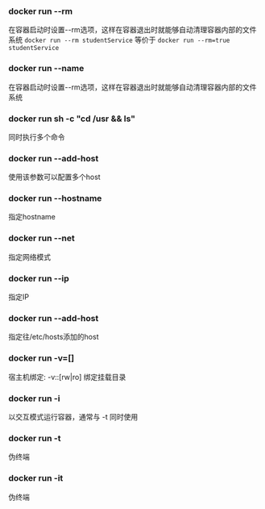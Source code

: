 ### docker run --rm
在容器启动时设置--rm选项，这样在容器退出时就能够自动清理容器内部的文件系统
`docker run --rm studentService` 等价于 `docker run --rm=true studentService`

### docker run --name
在容器启动时设置--rm选项，这样在容器退出时就能够自动清理容器内部的文件系统

### docker run sh -c "cd /usr && ls"
同时执行多个命令

### docker run --add-host 
使用该参数可以配置多个host

### docker run --hostname 
指定hostname

### docker run --net 
指定网络模式

### docker run --ip
指定IP

### docker run --add-host 
指定往/etc/hosts添加的host

### docker run -v=[]
宿主机绑定: -v<host>:<container>:[rw|ro]
绑定挂载目录

### docker run -i 
以交互模式运行容器，通常与 -t 同时使用

### docker run -t 
伪终端

### docker run -it 
伪终端